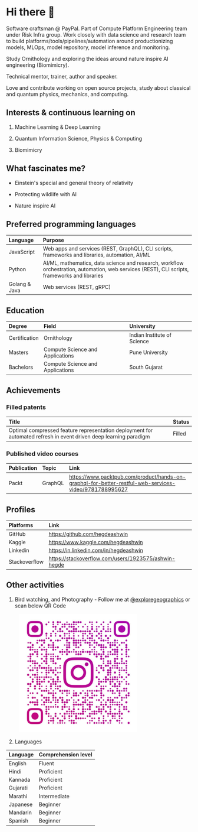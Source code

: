 # Hi there 👋

Software craftsman @ PayPal. Part of Compute Platform Engineering team under Risk Infra group. Work closely with data science and research team to build platforms/tools/pipelines/automation around productionizing models, MLOps, model repository, model inference and monitoring.

Study Ornithology and exploring the ideas around nature inspire AI engineering (Biomimicry).

Technical mentor, trainer, author and speaker.

Love and contribute working on open source projects, study about classical and quantum physics, mechanics, and computing.

## Interests & continuous learning on

1. Machine Learning & Deep Learning

2. Quantum Information Science, Physics & Computing

3. Biomimicry

## What fascinates me?

* Einstein's special and general theory of relativity

* Protecting wildlife with AI

* Nature inspire AI 

## Preferred programming languages

| Language | Purpose |
|:---|:---|
| JavaScript | Web apps and services (REST, GraphQL), CLI scripts, frameworks and libraries, automation, AI/ML |
| Python | AI/ML, mathematics, data science and research, workflow orchestration, automation, web services (REST), CLI scripts, frameworks and libraries |
| Golang & Java | Web services (REST, gRPC) |

## Education

| Degree | Field | University |
|:---|:---|:---|
| Certification | Ornithology | Indian Institute of Science |
| Masters | Compute Science and Applications | Pune University |
| Bachelors | Compute Science and Applications | South Gujarat |

## Achievements

### Filled patents

|Title|Status|
|:---|:---|
|Optimal compressed feature representation deployment for automated refresh in event driven deep learning paradigm|Filled|

### Published video courses

|Publication|Topic|Link|
|:---|:---|:---|
|Packt|GraphQL|https://www.packtpub.com/product/hands-on-graphql-for-better-restful-web-services-video/9781788995627|

## Profiles

|Platforms|Link|
|:---|:---|
|GitHub|https://github.com/hegdeashwin|
|Kaggle|https://www.kaggle.com/hegdeashwin|
|Linkedin|https://in.linkedin.com/in/hegdeashwin|
|Stackoverflow|https://stackoverflow.com/users/1923575/ashwin-hegde|

## Other activities

1. Bird watching, and Photography - Follow me at [@exploregeographics](https://www.instagram.com/exploregeographics/) or scan below QR Code

<pre>
    <img src="./insta_qr_code.jpeg" style="width: 320px;" />
</pre>

2. Languages

| Language | Comprehension level |
|:---|:---|
| English | Fluent |
| Hindi | Proficient |
| Kannada | Proficient |
| Gujarati | Proficient |
| Marathi | Intermediate |
| Japanese | Beginner |
| Mandarin | Beginner |
| Spanish | Beginner |
